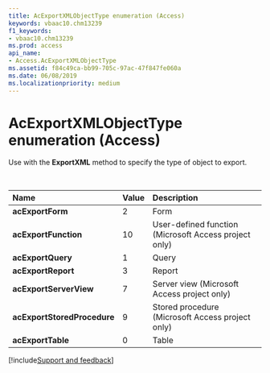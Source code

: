 ```yaml
---
title: AcExportXMLObjectType enumeration (Access)
keywords: vbaac10.chm13239
f1_keywords:
- vbaac10.chm13239
ms.prod: access
api_name:
- Access.AcExportXMLObjectType
ms.assetid: f84c49ca-bb99-705c-97ac-47f847fe060a
ms.date: 06/08/2019
ms.localizationpriority: medium
---
```



# AcExportXMLObjectType enumeration (Access)

Use with the **ExportXML** method to specify the type of object to export.

<br/>

|Name|Value|Description|
|:-----|:-----|:-----|
|**acExportForm**|2|Form|
|**acExportFunction**|10|User-defined function (Microsoft Access project only)|
|**acExportQuery**|1|Query|
|**acExportReport**|3|Report|
|**acExportServerView**|7|Server view (Microsoft Access project only)|
|**acExportStoredProcedure**|9|Stored procedure (Microsoft Access project only)|
|**acExportTable**|0|Table|

[!include[Support and feedback](~/includes/feedback-boilerplate.md)]